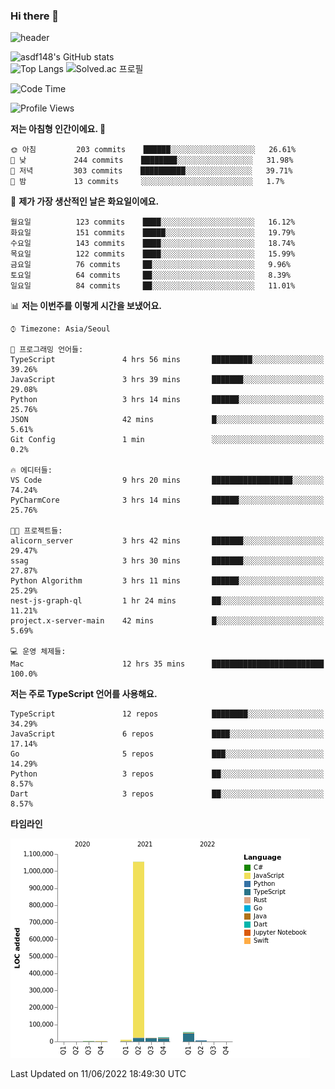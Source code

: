 ### Hi there 👋

![header](https://capsule-render.vercel.app/api?type=shark&color=gradient&height=300&section=header&text=asdf148&fontSize=90)

![asdf148's GitHub stats](https://github-readme-stats.vercel.app/api?username=asdf148&show_icons=true&theme=midnight-purple)<br>
![Top Langs](https://github-readme-stats.vercel.app/api/top-langs/?username=asdf148&layout=compact&theme=midnight-purple&langs_count=10)
![Solved.ac 프로필](http://mazassumnida.wtf/api/v2/generate_badge?boj=eldldk)

<!--
**asdf148/asdf148** is a ✨ _special_ ✨ repository because its `README.md` (this file) appears on your GitHub profile.

Here are some ideas to get you started:

- 🔭 I’m currently working on ...
- 🌱 I’m currently learning ...
- 👯 I’m looking to collaborate on ...
- 🤔 I’m looking for help with ...
- 💬 Ask me about ...
- 📫 How to reach me: ...
- 😄 Pronouns: ...
- ⚡ Fun fact: ...
-->

<!--START_SECTION:waka-->
![Code Time](http://img.shields.io/badge/Code%20Time-39%20hrs%2043%20mins-blue)

![Profile Views](http://img.shields.io/badge/Profile%20Views-1-blue)

**저는 아침형 인간이에요. 🐤** 

```text
🌞 아침         203 commits    ██████░░░░░░░░░░░░░░░░░░░   26.61% 
🌆 낮　         244 commits    ████████░░░░░░░░░░░░░░░░░   31.98% 
🌃 저녁         303 commits    ██████████░░░░░░░░░░░░░░░   39.71% 
🌙 밤　         13 commits     ░░░░░░░░░░░░░░░░░░░░░░░░░   1.7%

```
📅 **제가 가장 생산적인 날은 화요일이에요.** 

```text
월요일          123 commits    ████░░░░░░░░░░░░░░░░░░░░░   16.12% 
화요일          151 commits    █████░░░░░░░░░░░░░░░░░░░░   19.79% 
수요일          143 commits    ████░░░░░░░░░░░░░░░░░░░░░   18.74% 
목요일          122 commits    ████░░░░░░░░░░░░░░░░░░░░░   15.99% 
금요일          76 commits     ██░░░░░░░░░░░░░░░░░░░░░░░   9.96% 
토요일          64 commits     ██░░░░░░░░░░░░░░░░░░░░░░░   8.39% 
일요일          84 commits     ██░░░░░░░░░░░░░░░░░░░░░░░   11.01%

```


📊 **저는 이번주를 이렇게 시간을 보냈어요.** 

```text
⌚︎ Timezone: Asia/Seoul

💬 프로그래밍 언어들: 
TypeScript               4 hrs 56 mins       █████████░░░░░░░░░░░░░░░░   39.26% 
JavaScript               3 hrs 39 mins       ███████░░░░░░░░░░░░░░░░░░   29.08% 
Python                   3 hrs 14 mins       ██████░░░░░░░░░░░░░░░░░░░   25.76% 
JSON                     42 mins             █░░░░░░░░░░░░░░░░░░░░░░░░   5.61% 
Git Config               1 min               ░░░░░░░░░░░░░░░░░░░░░░░░░   0.2%

🔥 에디터들: 
VS Code                  9 hrs 20 mins       ██████████████████░░░░░░░   74.24% 
PyCharmCore              3 hrs 14 mins       ██████░░░░░░░░░░░░░░░░░░░   25.76%

🐱‍💻 프로젝트들: 
alicorn_server           3 hrs 42 mins       ███████░░░░░░░░░░░░░░░░░░   29.47% 
ssag                     3 hrs 30 mins       ███████░░░░░░░░░░░░░░░░░░   27.87% 
Python Algorithm         3 hrs 11 mins       ██████░░░░░░░░░░░░░░░░░░░   25.29% 
nest-js-graph-ql         1 hr 24 mins        ██░░░░░░░░░░░░░░░░░░░░░░░   11.21% 
project.x-server-main    42 mins             █░░░░░░░░░░░░░░░░░░░░░░░░   5.69%

💻 운영 체제들: 
Mac                      12 hrs 35 mins      █████████████████████████   100.0%

```

**저는 주로 TypeScript 언어를 사용해요.** 

```text
TypeScript               12 repos            ████████░░░░░░░░░░░░░░░░░   34.29% 
JavaScript               6 repos             ████░░░░░░░░░░░░░░░░░░░░░   17.14% 
Go                       5 repos             ███░░░░░░░░░░░░░░░░░░░░░░   14.29% 
Python                   3 repos             ██░░░░░░░░░░░░░░░░░░░░░░░   8.57% 
Dart                     3 repos             ██░░░░░░░░░░░░░░░░░░░░░░░   8.57%

```


**타임라인**

![Chart not found](https://raw.githubusercontent.com/asdf148/asdf148/main/charts/bar_graph.png) 


 Last Updated on 11/06/2022 18:49:30 UTC
<!--END_SECTION:waka-->
